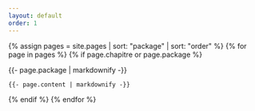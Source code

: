 ```yaml
---
layout: default
order: 1
---
```



{% assign pages = site.pages | sort: "package" | sort: "order" %}
{% for page in pages %}
 {% if page.chapitre or page.package %}

<div class="package_name">
{{- page.package | markdownify -}}
</div>

    {{- page.content | markdownify -}}
  {% endif %}
{% endfor %}
 
